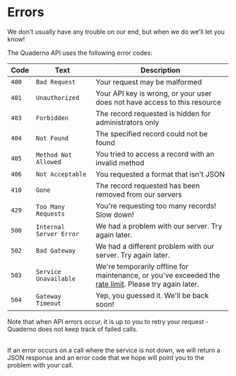 # Errors

We don't usually have any trouble on our end, but when we do we'll let you know!

The Quaderno API uses the following error codes:


Code | Text                    | Description
-----------|-------------------------|------------------------------------------------------------------------------------------------------------------------
`400`      | `Bad Request`           | Your request may be malformed
`401`      | `Unauthorized`          | Your API key is wrong, or your user does not have access to this resource
`403`      | `Forbidden`             | The record requested is hidden for administrators only
`404`      | `Not Found`             | The specified record could not be found
`405`      | `Method Not Allowed`    | You tried to access a record with an invalid method
`406`      | `Not Acceptable`        | You requested a format that isn't JSON
`410`      | `Gone`                  | The record requested has been removed from our servers
`429`      | `Too Many Requests`     | You're requesting too many records! Slow down!
`500`      | `Internal Server Error` | We had a problem with our server. Try again later.
`502`      | `Bad Gateway`           | We had a different problem with our server. Try again later.
`503`      | `Service Unavailable`   | We're temporarily offline for maintenance, or you've exceeded the [rate limit](#rate-limiting). Please try again later.
`504`      | `Gateway Timeout`       | Yep, you guessed it. We'll be back soon!

<aside class="warning">
Note that when API errors occur, it is up to you to retry your request - Quaderno does not keep track of failed calls.<br /><br />

<p>If an error occurs on a call where the service is not down, we will return a JSON response and an error code that we hope will point you to the problem with your call.</p>
</aside>
